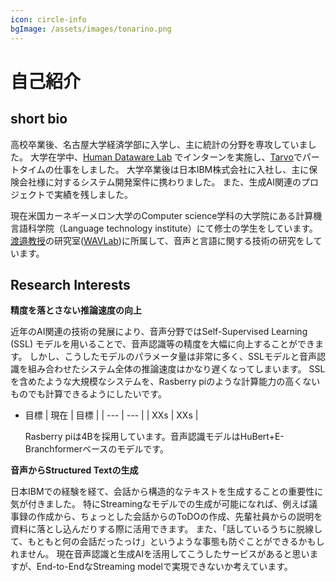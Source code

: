 ```yaml
---
icon: circle-info
bgImage: /assets/images/tonarino.png
---
```

# 自己紹介

## short bio

高校卒業後、名古屋大学経済学部に入学し、主に統計の分野を専攻していました。
大学在学中、[Human Dataware Lab](https://www.hdwlab.co.jp/) でインターンを実施し、[Tarvo](https://tarvo.co.jp/)でパートタイムの仕事をしました。
大学卒業後は日本IBM株式会社に入社し、主に保険会社様に対するシステム開発案件に携わりました。
また、生成AI関連のプロジェクトで実績を残しました。

現在米国カーネギーメロン大学のComputer science学科の大学院にある計算機言語科学院（Language technology institute）にて修士の学生をしています。
[渡邉教授](https://sites.google.com/view/shinjiwatanabe)の研究室([WAVLab](https://www.wavlab.org/))に所属して、音声と言語に関する技術の研究をしています。


## Research Interests

**精度を落とさない推論速度の向上**

近年のAI関連の技術の発展により、音声分野ではSelf-Supervised Learning (SSL) モデルを用いることで、音声認識等の精度を大幅に向上することができます。
しかし、こうしたモデルのパラメータ量は非常に多く、SSLモデルと音声認識を組み合わせたシステム全体の推論速度はかなり遅くなってしまいます。
SSLを含めたような大規模なシステムを、Rasberry piのような計算能力の高くないものでも計算できるようにしたいです。

- 目標
  | 現在 | 目標 |
  | ---  | ---  |
  | XXs  | XXs  |
  
  Rasberry piは4Bを採用しています。音声認識モデルはHuBert+E-Branchformerベースのモデルです。


**音声からStructured Textの生成**

日本IBMでの経験を経て、会話から構造的なテキストを生成することの重要性に気が付きました。
特にStreamingなモデルでの生成が可能になれば、例えば議事録の作成から、ちょっとした会話からのToDOの作成、先輩社員からの説明を資料に落とし込んだりする際に活用できます。
また、「話しているうちに脱線して、もともと何の会話だったっけ」というような事態も防ぐことができるかもしれません。
現在音声認識と生成AIを活用してこうしたサービスがあると思いますが、End-to-EndなStreaming modelで実現できないか考えています。
